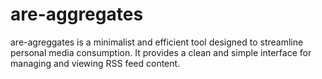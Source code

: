 # are-aggregates

are-agreggates is a minimalist and efficient tool designed to streamline personal media consumption. 
It provides a clean and simple interface for managing and viewing RSS feed content.
